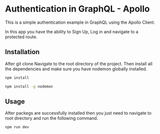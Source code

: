 # Authentication in GraphQL - Apollo

This is a simple authentication example in GraphQL using the Apollo Client.

In this app you have the ability to Sign Up, Log in and navigate to a protected route.

## Installation

After git clone Navigate to the root directory of the project. Then install all the dependencies and make sure you have nodemon globally installed.

```bash
npm install
```

```bash
npm install -g nodemon
```

## Usage

After packegs are successfully installed then you just need to navigate to root directory and run the following command.

```bash
npm run dev

```
